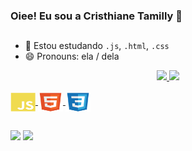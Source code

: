 ### Oiee! Eu sou a Cristhiane Tamilly 👋
##
- 🌱 Estou estudando `.js`, `.html`, `.css`
- 😄 Pronouns: ela / dela

<div align="center">
    <a href="https://github.com/ctamilly">
    <img height="120em" src="https://github-readme-stats.vercel.app/api?username=ctamilly&show_icons=true&theme=tokyonight&include_all_commits=true&count_private=true"/>
    <img height="120em" src="https://github-readme-stats.vercel.app/api/top-langs/?username=ctamilly&layout=compact&langs_count=7&theme=tokyonight">
</div>
<div style="display: inline_block"><br>
    <img align="center" alt="Tamilly-Js" height="30" width="40" src="https://raw.githubusercontent.com/devicons/devicon/master/icons/javascript/javascript-plain.svg">
    <img align="center" alt="Tamilly-HTML" height="30" width="40" src="https://raw.githubusercontent.com/devicons/devicon/master/icons/html5/html5-original.svg">
    <img align="center" alt="Tamilly-CSS" height="30" width="40" src="https://raw.githubusercontent.com/devicons/devicon/master/icons/css3/css3-original.svg">
</div>

##

<div>
    <a href = "mailto:tamilly.carvalho@gmail.com"><img src="https://img.shields.io/badge/-Gmail-%23333?style=for-the-badge&logo=gmail&logoColor=white" target="_blank"></a>
    <a href="https://instagram.com/tamillymenezes" target="_blank"><img src="https://img.shields.io/badge/-Instagram-%23E4405F?style=for-the-badge&logo=instagram&logoColor=white" target="_blank"></a>
</div>
